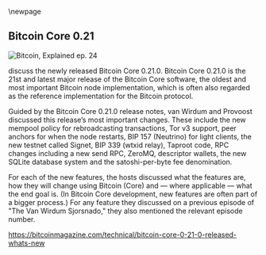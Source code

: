 \newpage
## Bitcoin Core 0.21

![Bitcoin, Explained ep. 24](qr/24.png)

discuss the newly released Bitcoin Core 0.21.0. Bitcoin Core 0.21.0 is the 21st and latest major release of the Bitcoin Core software, the oldest and most important Bitcoin node implementation, which is often also regarded as the reference implementation for the Bitcoin protocol.

Guided by the Bitcoin Core 0.21.0 release notes, van Wirdum and Provoost discussed this release’s most important changes. These include the new mempool policy for rebroadcasting transactions, Tor v3 support, peer anchors for when the node restarts, BIP 157 (Neutrino) for light clients, the new testnet called Signet, BIP 339 (wtxid relay), Taproot code, RPC changes including a new send RPC, ZeroMQ, descriptor wallets, the new SQLite database system and the satoshi-per-byte fee denomination.

For each of the new features, the hosts discussed what the features are, how they will change using Bitcoin (Core) and — where applicable — what the end goal is. (In Bitcoin Core development, new features are often part of a bigger process.) For any feature they discussed on a previous episode of "The Van Wirdum Sjorsnado," they also mentioned the relevant episode number.

https://bitcoinmagazine.com/technical/bitcoin-core-0-21-0-released-whats-new
